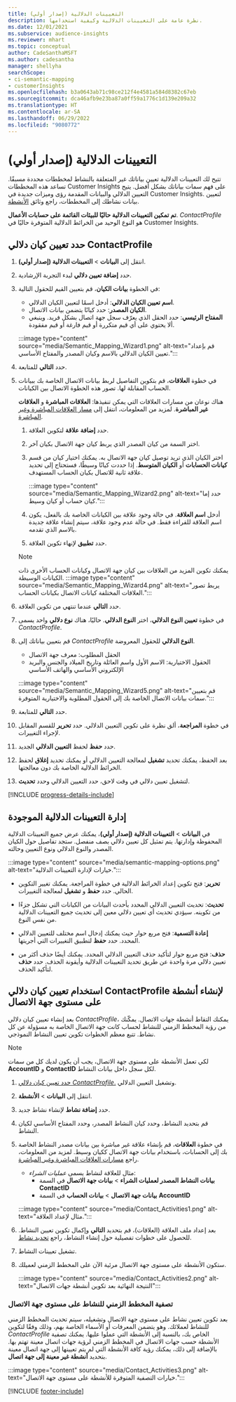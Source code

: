 ```yaml
---
title: التعيينات الدلالية (إصدار أولي)
description: نظرة عامة على التعيينات الدلالية وكيفية استخدامها.
ms.date: 12/01/2021
ms.subservice: audience-insights
ms.reviewer: mhart
ms.topic: conceptual
author: CadeSanthaMSFT
ms.author: cadesantha
manager: shellyha
searchScope:
- ci-semantic-mapping
- customerInsights
ms.openlocfilehash: b3a0643ab71c98ce212f4e4581a584d8382c67eb
ms.sourcegitcommit: dca46afb9e23ba87a0ff59a1776c1d139e209a32
ms.translationtype: HT
ms.contentlocale: ar-SA
ms.lasthandoff: 06/29/2022
ms.locfileid: "9080772"
---
```

# <a name="semantic-mappings-preview"></a>التعيينات الدلالية (إصدار أولي)

تتيح لك التعيينات الدلالية تعيين بياناتك غير المتعلقة بالنشاط لمخططات محددة مسبقًا. تساعد هذه المخططات Customer Insights على فهم سمات بياناتك بشكل أفضل. يتيح التعيين الدلالي والبيانات المقدمة رؤى وميزات جديدة في Customer Insights. لتعيين بيانات نشاطك إلى المخططات، راجع وثائق [الأنشطة](activities.md).

**تم تمكين التعيينات الدلالية حاليًا للبيئات القائمة على حسابات الأعمال**. *ContactProfile* هو النوع الوحيد من الخرائط الدلالية المتوفرة حاليًا في Customer Insights.

## <a name="define-a-contactprofile-semantic-entity-mapping"></a>حدد تعيين كيان دلالي ContactProfile

1. انتقل إلى **البيانات** > **التعيينات الدلالية (إصدار أولي)**.

1. حدد **إضافة تعيين دلالي** لبدء التجربة الإرشادية.

1. في الخطوة **بيانات الكيان**، قم بتعيين القيم للحقول التالية:

   - **اسم تعيين الكيان الدلالي**: أدخل اسمًا لتعيين الكيان الدلالي.
   - **الكيان المصدر**: حدد كيانًا يتضمن بيانات الاتصال.
   - **المفتاح الرئيسي**: حدد الحقل الذي يعرّف سجل جهة اتصال بشكل فريد. وينبغي ألا يحتوي على أي قيم متكررة أو قيم فارغة أو قيم مفقودة.

   :::image type="content" source="media/Semantic_Mapping_Wizard1.png" alt-text="قم بإعداد تعيين الكيان الدلالي بالاسم وكيان المصدر والمفتاح الأساسي.":::

1. حدد **التالي** للمتابعة.

1. في خطوة **العلاقات**، قم بتكوين التفاصيل لربط بيانات الاتصال الخاصة بك ببيانات الحساب المقابلة لها. تصور هذه الخطوة الاتصال بين الكيانات.  

   هناك نوعان من مسارات العلاقات التي يمكن تنفيذها: **العلاقات المباشرة** و **العلاقات غير المباشرة**. لمزيد من المعلومات، انتقل إلى [مسار العلاقات المباشرة وغير المباشرة](relationships.md#relationship-paths).

   1. حدد **إضافة علاقة** لتكوين العلاقة.
   1. اختر السمة من كيان المصدر الذي يربط كيان جهة الاتصال بكيان آخر.
   1. اختر الكيان الذي تريد توصيل كيان جهة الاتصال به. يمكنك اختيار كيان من قسم **كيانات الحسابات** أو **الكيان المتوسط**. إذا حددت كيانًا وسيطًا، فستحتاج إلى تحديد علاقة ثانية للاتصال بكيان الحساب المستهدف.

      :::image type="content" source="media/Semantic_Mapping_Wizard2.png" alt-text="حدد إما كيان حساب أو كيان وسيط.":::

   1. أدخل **اسم العلاقة**. في حالة وجود علاقة بين الكيانات الخاصة بك بالفعل، يكون اسم العلاقة للقراءة فقط. في حالة عدم وجود علاقة، سيتم إنشاء علاقة جديدة بالاسم الذي تقدمه.
   1. حدد **تطبيق** لإنهاء تكوين العلاقة.

   > [!NOTE]
   > يمكنك تكوين المزيد من العلاقات بين كيان جهة الاتصال وكيانات الحساب الأخرى ذات الكيانات الوسيطة.
   >  :::image type="content" source="media/Semantic_Mapping_Wizard4.png" alt-text="يربط تصور العلاقات المختلفة كيانات الاتصال بكيانات الحساب.":::

1. حدد **التالي** عندما تنتهي من تكوين العلاقة.

1. في خطوة **تعيين النوع الدلالي**، اختر **النوع الدلالي**. حاليًا، هناك **نوع دلالي** واحد يسمى *ContactProfile*.

1. قم بتعيين بياناتك إلى *ContactProfile* **النوع الدلالي** للحقول المعروضة.
   - الحقل المطلوب: معرف جهة الاتصال
   - الحقول الاختيارية: الاسم الأول واسم العائلة وتاريخ الميلاد والجنس والبريد الإلكتروني الأساسي والهاتف الأساسي

   :::image type="content" source="media/Semantic_Mapping_Wizard5.png" alt-text="قم بتعيين سمات بيانات الاتصال الخاصة بك إلى الحقول المطلوبة والاختيارية المتوفرة.":::

1. حدد **التالي** للمتابعة.

1. في خطوة **المراجعة**، ألق نظرة على تكوين التعيين الدلالي. حدد **تحرير** للقسم المقابل لإجراء التغييرات.

1. حدد **حفظ** لحفظ **التعيين الدلالي** الجديد.

1. بعد الحفظ، يمكنك تحديد **تشغيل** لمعالجة التعيين الدلالي أو يمكنك تحديد **إغلاق** لحفظ الخرائط الدلالية الخاصة بك دون معالجتها.

1. لتشغيل تعيين دلالي في وقت لاحق، حدد التعيين الدلالي وحدد **تحديث**.

[!INCLUDE [progress-details-include](includes/progress-details-pane.md)]

## <a name="manage-existing-semantic-mappings"></a>إدارة التعيينات الدلالية الموجودة

في **البيانات** > **التعيينات الدلالية (إصدار أولي)**، يمكنك عرض جميع التعيينات الدلالية المحفوظة وإدارتها. يتم تمثيل كل تعيين دلالي بصف منفصل. ستجد تفاصيل حول الكيان المصدر والنوع الدلالي ونوع التعيين وحالته.

:::image type="content" source="media/semantic-mapping-options.png" alt-text="خيارات لإدارة التعيينات الدلالية.":::

- **تحرير**: فتح تكوين إعداد الخرائط الدلالية في خطوة المراجعة. يمكنك تغيير التكوين الحالي. حدد **حفظ** و **تشغيل** لمعالجة التغييرات.

- **تحديث**: تحديث التعيين الدلالي المحدد بأحدث البيانات من الكيانات التي تشكل جزءًا من تكوينه. سيؤدي تحديث أي تعيين دلالي معين إلى تحديث جميع التعيينات الدلالية من نفس النوع.

- **إعادة التسمية**: فتح مربع حوار حيث يمكنك إدخال اسم مختلف للتعيين الدلالي المحدد. حدد **حفظ** لتطبيق التغييرات التي أجريتها.

- **حذف**: فتح مربع حوار لتأكيد حذف التعيين الدلالي المحدد. يمكنك أيضًا حذف أكثر من تعيين دلالي مرة واحدة عن طريق تحديد التعيينات الدلالية وأيقونة الحذف. حدد **حذف** لتأكيد الحذف.

## <a name="use-a-contactprofile-semantic-entity-mapping-to-create-contact-level-activities"></a>استخدام تعيين كيان دلالي ContactProfile لإنشاء أنشطة على مستوى جهة الاتصال

بعد إنشاء تعيين كيان دلالي *ContactProfile*، يمكنك التقاط أنشطة جهات الاتصال. يمكّنك من رؤية المخطط الزمني للنشاط لحساب كانت جهة الاتصال الخاصة به مسؤولة عن كل نشاط. تتبع معظم الخطوات تكوين تعيين النشاط النموذجي.

   > [!NOTE]
   > لكي تعمل الأنشطة على مستوى جهة الاتصال، يجب أن يكون لديك كل من سمات **AccountID** و **ContactID** لكل سجل داخل بيانات النشاط.

1. [حدد تعيين كيان دلالي *ContactProfile*.](#define-a-contactprofile-semantic-entity-mapping) وتشغيل التعيين الدلالي.

1. انتقل إلى **البيانات** > **الأنشطة**.

1. حدد **إضافة نشاط** لإنشاء نشاط جديد.

1. قم بتحديد النشاط، وحدد كيان النشاط المصدر، وحدد المفتاح الأساسي لكيان النشاط.

1. في خطوة **العلاقات**، قم بإنشاء علاقة غير مباشرة بين بيانات مصدر النشاط الخاصة بك إلى الحسابات، باستخدام بيانات جهة الاتصال ككيان وسيط. لمزيد من المعلومات، راجع [مسارات العلاقات المباشرة وغير المباشرة](relationships.md#relationship-paths).
   - مثال للعلاقة لنشاط يسمى *عمليات الشراء*:
      - **بيانات النشاط المصدر لعمليات الشراء** > **بيانات جهة الاتصال** في السمة **ContactID**
      - **بيانات جهة الاتصال** > **بيانات الحساب** في السمة **AccountID**

   :::image type="content" source="media/Contact_Activities1.png" alt-text="مثال لإعداد العلاقة.":::

1. بعد إعداد ملف العلاقة (العلاقات)، قم بتحديد **التالي** وإكمال تكوين تعيين النشاط. للحصول على خطوات تفصيلية حول إنشاء النشاط، راجع [تحديد نشاط](activities.md).

1. تشغيل تعيينات النشاط.

1. ستكون الأنشطة على مستوى جهة الاتصال مرئية الآن على المخطط الزمني لعميلك.

   :::image type="content" source="media/Contact_Activities2.png" alt-text="النتيجة النهائية بعد تكوين أنشطة جهات الاتصال":::

### <a name="contact-level-activity-timeline-filtering"></a>تصفية المخطط الزمني للنشاط على مستوى جهة الاتصال

بعد تكوين تعيين نشاط على مستوى جهة الاتصال وتشغيله، سيتم تحديث المخطط الزمني للنشاط لعملائك. وهو يتضمن المعرفات أو الأسماء الخاصة بهم، وذلك وفقًا لتكوين *ContactProfile* الخاص بك، بالنسبة إلى الأنشطة التي عملوا عليها. يمكنك تصفية الأنشطة حسب جهات الاتصال في المخطط الزمني لرؤية جهات اتصال معينة تهتم بها. بالإضافة إلى ذلك، يمكنك رؤية كافة الأنشطة التي لم يتم تعيينها إلى جهة اتصال معينة بتحديد **أنشطة غير معينة إلى جهة اتصال**.

   :::image type="content" source="media/Contact_Activities3.png" alt-text="خيارات التصفية المتوفرة للأنشطة على مستوى جهة الاتصال.":::

[!INCLUDE [footer-include](includes/footer-banner.md)]
